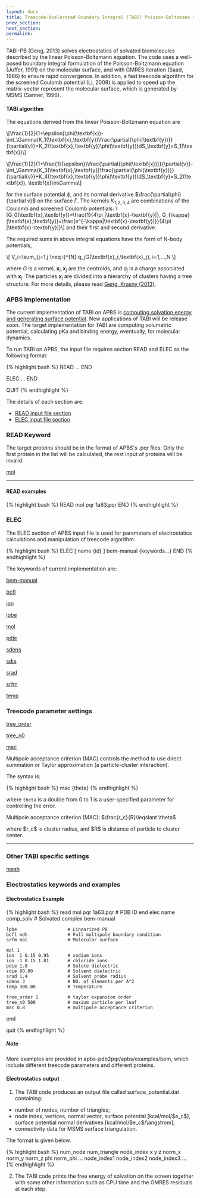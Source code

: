 ```yaml
---
layout: docs
title: Treecode-Acelerated Boundary Integral (TABI) Poisson-Boltzmann Solver
prev_section:
next_section:
permalink:
---
```


<script type="text/javascript" language="JavaScript"><!--
function HideContent(d) {
document.getElementById(d).style.display = "none";
}
function ShowContent(d) {
document.getElementById(d).style.display = "block";
}
function ReverseDisplay(d) {
if(document.getElementById(d).style.display == "none") { document.getElementById(d).style.display = "block"; }
else { document.getElementById(d).style.display = "none"; }
}
function Open(d) {
document.getElementById(d).style.display = "block";
}
//-->
window.onload = function() {
  // Check if hash exists
  if(window.location.hash) {
    // Remove the "#" from the hash
    hash = window.location.hash.substr(1);
    // Display element with id == hash
    document.getElementById(hash).style.display = "block";
  }
}
</script>

<!---
{% include no-prev-next.html %}
--->

TABI-PB (Geng, 2013) solves electrostatics of solvated biomolecules described by the linear Poisson-Boltzmann equation. The code uses a well-posed boundary integral formulation of the Poisson-Boltzmann equation (Juffer, 1991) on the molecular surface, and with GMRES iteration (Saad, 1986) to ensure rapid convergence. In addition, a fast treecode algorithm for the screened Coulomb potential (Li, 2009) is applied to speed up the matrix-vector represent the molecular surface, which is generated by MSMS (Sanner, 1996).

#### TABI algorithm

The equations derived from the linear Poisson-Boltzmann equation are

\\[\frac{1}{2}(1+\epsilon)\phi(\textbf{x})-\int_\Gamma(K_1(\textbf{x},\textbf{y})\frac{\partial{\phi(\textbf{y})}}{\partial{v}}+K_2(\textbf{x},\textbf{y})\phi(\textbf{y}))dS_\textbf{y}=S_1(\textbf{x})\\]

\\[\frac{1}{2}(1+\frac{1}{\epsilon})\frac{\partial{\phi(\textbf{x})}}{\partial{v}}-\int_\Gamma(K_3(\textbf{x},\textbf{y})\frac{\partial{\phi(\textbf{y})}}{\partial{v}}+K_4(\textbf{x},\textbf{y})\phi(\textbf{y}))dS_\textbf{y}=S_2(\textbf{x}), \textbf{x}\in\Gamma\\]

for the surface potential $\phi$, and its normal derivative $\frac{\partial\phi}{\partial v}$ on the surface $\Gamma$. The kernels $K_{1,2,3,4}$ are combinations of the Coulomb and screened Coulomb potentials:
\\[G_0(\textbf{x},\textbf{y})=\frac{1}{4\pi |\textbf{x}-\textbf{y}|},
G_{\kappa}(\textbf{x},\textbf{y})=\frac{e^{-\kappa|\textbf{x}-\textbf{y}|}}{4\pi |\textbf{x}-\textbf{y}|}\\]
  and their first and second derivative.

The required sums in above integral equations have the form of N-body potentials,

\\[ V_i=\sum_{j=1,j \neq i}^{N} q_jG(\textbf{x}_i,\textbf{x}_j), i=1,...,N \\]

where $G$ is a kernel, $\textbf{x}_i, \textbf{x}_j$ are the centroids, and $q_j$ is a charge associated with $\textbf{x}_j$. The particles $\textbf{x}_i$ are divided into a hierarchy of clusters having a tree structure. For more details, please read <a href="http://www.sciencedirect.com/science/article/pii/S0021999113002404">Geng, Krasny (2013)</a>.

### APBS Implementation

The current implementation of TABI on APBS is <a href="#electrostatics">computing solvation energy and generating surface potential</a>. New applications of TABI will be release soon. The target implementation for TABI are computing volumetric potential, calculating pKa and binding energy, eventually, for molecular dynamics.

To run TABI on APBS, the input file requires section READ and ELEC as the following format:

{% highlight bash %}
  READ
  ...
  END

  ELEC
  ...
  END

  QUIT
{% endhighlight %}

The details of each section are:

<ul>
  <li><a href="#read">READ input file section</a></li>
  <li><a href="#elec">ELEC input file section</a></li>
</ul>

<h3 id="read">READ Keyword</h3>

The target proteins should be in the format of APBS's .pqr files. Only the first protein in the list will be calculated, the rest input of proteins will be invalid.

<a href="javascript:ReverseDisplay('read-keyword-mol')">mol</a>

<div id="read-keyword-mol" style="display:none;">

<p><code>mol {format} {path}</code></p>

<p>This command specifies the molecular data to be read into APBS.</p>

<p>The required arguments are:</p>

<p><code>format</code>The format of the input data. Acceptable values include:</p>

<p style="margin-left:30px;"><code>pqr</code> Specify that molecular data is in PQR format.</p>

<p><code>path</code>The location of the molecular data file.</p>
</div>
<hr />

<!---
- [mol](read-keywords/#mol)--->

#### READ examples

{% highlight bash %}
READ
   mol pqr 1a63.pqr
END
{% endhighlight %}

<h3 id="elec">ELEC</h3>

The ELEC section of APBS input file is used for parameters of electrostatics calculations and manipulation of treecode algorithm:

{% highlight bash %}
ELEC [ name {id} ]
        bem-manual
        {keywords...}
END
{% endhighlight %}

The keywords of current implementation are:

<a href="javascript:ReverseDisplay('elec-keyword-bem-manual')">bem-manual</a>

<div id="elec-keyword-bem-manual" style="display:none;">

<p>Specifies that the TABI solver should be used.</p>

The syntax is:
{% highlight bash %}
lpbe
{% endhighlight %}

<hr />

</div>




<a href="javascript:ReverseDisplay('elec-keyword-bcfl')">bcfl</a>

<div id="elec-keyword-bcfl" style="display:none;">

<p>Specifies the type of boundary conditions used to solve the Poisson-Boltzmann equation.</p>

The syntax is:
{% highlight bash %}
bcfl {flag}
{% endhighlight %}

<p>where <code>flag</code> is a text string that identifies the type of conditions to be used.</p>

<p>
<code>zero</code> "Zero" boundary condition. Dirichlet conditions where the potential at the boundary is set to zero. This condition is not commonly used and can result in large errors if used inappropriately.<br />
<code>sdh</code> "Single Debye-Hückel" boundary condition. Dirichlet condition where the potential at the boundary is set to the values prescribed by a Debye-Hückel model for a single sphere with a point charge, dipole, and quadrupole. The sphere radius in this model is set to the radius of the biomolecule and the sphere charge, dipole, and quadrupole are set to the total moments of the protein. This condition works best when the boundary is sufficiently far from the biomolecule.<br />
<code>mdh</code> "Multiple Debye-Hückel" boundary condition. Dirichlet condition where the potential at the boundary is set to the values prescribed by a Debye-Hückel model for a multiple, non-interacting spheres with a point charges. The radii of the non-interacting spheres are set to the atomic radii of and the sphere charges are set to the atomic charges. This condition works better than sdh for closer boundaries but can be very slow for large biomolecules.<br />
<code>focus</code> "Focusing" boundary condition. Dirichlet condition where the potential at the boundary is set to the values computed by the previous (usually lower-resolution) PB calculation. This is used in sequential focusing performed manually in mg-manual calculations. All of the boundary points should lie within the domain of the previous calculation for best accuracy; if any boundary points lie outside, their values are computed using single Debye-Hückel boundary conditions (see above).<br />
<code>map</code> Specifying map allows a previously calculated potential map to be used in a new focusing calculation. A typical scenario is using the same coarse grid for multiple focusing calculations. A potential map can be written once from a coarse grid calculation, then used in subsequent runs to bypass the need to recalculate the coarse grid. See the READ keyword pot and the attached example files for its use.
</p>

<div class="note info">

<h5>Note</h5>
<p>This functionality is only available in the current developmental release of APBS.</p>

</div>

<!--- TO DO: ADD DOWNLOAD OPTIONS FROM http://www.poissonboltzmann.org/apbs/user-guide/running-apbs/input-files/elec-input-file-section/elec-keywords/bcfl -->

<hr />

</div>



<a href="javascript:ReverseDisplay('elec-keyword-ion')">ion</a>

<div id="elec-keyword-ion" style="display:none;">

<p>Specify the bulk concentrations of mobile ion species present in the system. This command can be repeated as necessary to specify multiple types of ions; however, only the largest ionic radius is used to determine the ion-accessibility function. The total bulk system of ions must be electroneutral which means the charge densities/concentrations of positive and negative ions must be equal.</p>

The syntax is:
{% highlight bash %}
ion charge {charge} conc {conc} radius {radius}
{% endhighlight %}

<p>where<br />
<code>charge</code> Mobile ion species charge (floating point number in e<sub>c</sub>)<br />
<code>conc</code> Mobile ion species concentration (floating point number in M)<br />
<code>radius</code> Mobile ion species radius (floating point number in Å)
</p>

<hr />

</div>



<a href="javascript:ReverseDisplay('elec-keyword-lpbe')">lpbe</a>

<div id="elec-keyword-lpbe" style="display:none;">

<p>Specifies that the linearized Poisson-Boltzmann equation should be solved.</p>

The syntax is:
{% highlight bash %}
lpbe
{% endhighlight %}

<hr />

</div>




<a href="javascript:ReverseDisplay('elec-keyword-mol')">mol</a>

<div id="elec-keyword-mol" style="display:none;">

<p>Specify the molecule for which the PBE is to be solved. IDs are based on the order in which molecules are read by <code>READ mol</code> statements, starting from 1.</p>

The syntax is:
{% highlight bash %}
mol {id}
{% endhighlight %}

<p>where <code>id</code> is the integer ID of the molecule for which the Poisson-Boltzmann equation is to be solved.</p>

<hr />

</div>






<a href="javascript:ReverseDisplay('elec-keyword-pdie')">pdie</a>

<div id="elec-keyword-pdie" style="display:none;">

<p>Specify the dielectric constant of the biomolecule. This is usually a value between 2 to 20, where lower values consider only electronic polarization and higher values consider additional polarization due to intramolecular motion.</p>

The syntax is:
{% highlight bash %}
pdie {diel}
{% endhighlight %}

where <code>die1</code> is the floating point value of the unitless biomolecular dielectric constant.

<hr />

</div>





<a href="javascript:ReverseDisplay('elec-keyword-sdens')">sdens</a>

<div id="elec-keyword-sdens" style="display:none;">

<p>Specify the number of grid points per square-angstrom to use in discontinuous surface constructions (e.g., molecular surface and solvent-accessible surfaces). Ignored when srad is 0.0 or srfm is spl2. There is a direct correlation between this value used for the surface sphere density, the accuracy of the surface calculations, and the APBS calculation time. The APBS "suggested" value is 10.0.</p>

The syntax is:
{% highlight bash %}
sdens {density}
{% endhighlight %}

<p>where <code>density</code> is the floating point surface sphere density (in grid points/Å<sup>2</sup>).</p>

<hr />

</div>




<a href="javascript:ReverseDisplay('elec-keyword-sdie')">sdie</a>

<div id="elec-keyword-sdie" style="display:none;">

<p>Specify the dielectric constant of the solvent. Bulk water at biologically-relevant temperatures is usually modeled with a dielectric constant of 78-80.</p>

The syntax is:
{% highlight bash %}
sdie {diel}
{% endhighlight %}

<p>where <code>die1</code> is a floating point number representing the solvent dielectric constant (unitless).</p>

<hr />

</div>




<a href="javascript:ReverseDisplay('elec-keyword-srad')">srad</a>

<div id="elec-keyword-srad" style="display:none;">

<p>Specify the radius of the solvent molecules; this parameter is used to define the dielectric function for probe-based dielectric definitions (see srfm). This value is usually set to 1.4 Å for water. This keyword is ignored when any of the spline-based surfaces are used (e.g., spl2, see srfm), since they are not probe-based.</p>

The syntax for this command is:
{% highlight bash %}
srad {radius}
{% endhighlight %}

<p>where <code>radius</code> is the floating point solvent radius (in Å).</p>

<hr />

</div>




<a href="javascript:ReverseDisplay('elec-keyword-srfm')">srfm</a>

<div id="elec-keyword-srfm" style="display:none;">

<p>Specify the model used to construct the dielectric and ion-accessibility coefficients.</p>

The syntax for this command is:
{% highlight bash %}
srfm {flag}
{% endhighlight %}

<p>where <code>flag</code> is a string describing the coefficient model.</p>
<p><code>mol</code>The dielectric coefficient is defined based on a molecular surface definition. The problem domain is divided into two spaces. The "free volume" space is defined by the union of solvent-sized spheres (see srad) which do not overlap with biomolecular atoms. This free volume is assigned bulk solvent dielectric values. The complement of this space is assigned biomolecular dielectric values. With a non-zero solvent radius (srad), this choice of coefficient corresponds to the traditional definition used for PB calculations. When the solvent radius is set to zero, this corresponds to a van der Waals surface definition. The ion-accessibility coefficient is defined by an "inflated" van der Waals model. Specifically, the radius of each biomolecular atom is increased by the radius of the ion species (as specified with the ion keyword). The problem domain is then divided into two spaces. The space inside the union of these inflated atomic spheres is assigned an ion-accessibility value of 0; the complement space is assigned bulk ion accessibility values.</p>
<p><code>smol</code>The dielectric and ion-accessibility coefficients are defined as for mol (see above). However, they are then "smoothed" by a 9-point harmonic averaging to somewhat reduce sensitivity to the grid setup as described by Bruccoleri et al. J Comput Chem 18 268-276, 1997 (journal web site).</p>
<p><code>spl2</code>The dielectric and ion-accessibility coefficients are defined by a cubic-spline surface as described by Im et al, Comp Phys Commun 111 (1-3) 59-75, 1998 (doi:[10.1016/S0010-4655(98)00016-2). The width of the dielectric interface is controlled by the swin parameter.  These spline-based surface definitions are very stable with respect to grid parameters and therefore ideal for calculating forces. However, they require substantial reparameterization of the force field; interested users should consult
<A href="doi:10.1016/S0301-4622(98)00236-1">Nina et al, Biophys Chem 78
(1-2) 89-96, 1999 (doi:10.1016/S0301-4622(98)00236-1).</a> Additionally, these surfaces can generate unphysical results with non-zero ionic strengths; this is an on-going area of development.</p>
<p><code>spl4</code>The dielectric and ion-accessibility coefficients are defined by a 7th order polynomial. This surface definition has characteristics similar to spl2, but provides higher order continuity necessary for stable force calculations with atomic multipole force fields (up to quadrupole).</p>

<hr />

</div>




<a href="javascript:ReverseDisplay('elec-keyword-temp')">temp</a>

<div id="elec-keyword-temp" style="display:none;">

<p>Specify the temperature for the Poisson-Boltzmann calculation.</p>

The syntax is:
{% highlight bash %}
temp { T }
{% endhighlight %}

<p>where <code>T</code> is a floating point number indicating the temperature in K.</p>

<div class="note info">

<h5>Note</h5>
<p>The temperature term is used for adjusting the ion distribution and scaling electrostatic potentials.  It is not used to model the temperature dependence of any dielectric terms.</p>

</div>

<hr />

</div>

<!---
- [bem-manual](elec-keyword/#bem-manual)
- [bcfl](elec-keyword/#bcfl)
- [ion](elec-keyword/#ion)
- [lpbe](elec-keyword/#lpbe)
- [mol](elec-keyword/#mol)
- [pdie](elec-keyword/#pdie)
- [sdens](elec-keyword/#sdens)
- [srad](elec-keyword/#srad)
- [srfm](elec-keyword/#srfm)
- [temp](elec-keyword/#temp)
--->


### Treecode parameter settings

<a href="javascript:ReverseDisplay('treecode-keywords-tree_order')">tree_order</a>

<div id="treecode-keywords-tree_order" style="display:none;">

<p>Specify the order of treecode multipole expansion.</p>

The syntax is:
{% highlight bash %}
tree_order {order}
{% endhighlight %}

<p>where <code>order</code> is an integer that indicates Taylor expansion order. Users can adjust the order for different accuracy. In test, the results show that at order 3, treecode method can be used to evaluate solvation energy to a required level of accuracy and runtime speed.</p>

<hr />

</div>




<a href="javascript:ReverseDisplay('treecode-keywords-tree_n0')">tree_n0</a>

<div id="treecode-keywords-tree_n0" style="display:none;">

<p>Specify the maximum number of particles in a leaf. This controls leaf size in the processing of building tree structure. </p>

The syntax is:
{% highlight bash %}
tree_n0 {max_number}
{% endhighlight %}

<hr />

</div>



<a href="javascript:ReverseDisplay('treecode-keywords-mac')">mac</a>

<div id="treecode-keywords-mac" style="display:noon;">

<p>Multipole acceptance criterion (MAC) controls the method to use direct summation or Taylor approximation (a particle-cluster interaction).</p>

The syntax is:

{% highlight bash %}
mac {theta}
{% endhighlight %}

<p>where <code>theta</code> is a double from 0 to 1 is a user-specified parameter for controlling the error.</p>
<p>Multipole acceptance criterion (MAC): $\frac{r_c}{R}\leqslant \theta$</p>
<p>where $r_c$ is cluster radius, and $R$ is distance of particle to cluster center.</p>

<hr />

</div>


### Other TABI specific settings

<a href="javascript:ReverseDisplay('treecode-keywords-mesh')">mesh</a>

<div id="treecode-keywords-mesh" style="display:none;">

<p>Specify the meshing software used to generate surface mesh</p>

The syntax is:
{% highlight bash %}
mesh {flag}
{% endhighlight %}

<p>where <code>flag</code> is an integer indicating the meshing software to be used. 0 specifies MSMS, and 1 specifies NanoShaper. Not specifying the parameter will default the meshing software to MSMS. Note that the executables for MSMS and NanoShaper must be included in your path to use them.</p>

<hr />

</div>

<!---
- [tree_order](treecode-keywords/#tree_order)
- [tree_n0](treecode-keywords/#tree_n0)
- [mac](treecode-keywords/#mac)
--->

<h3 id="electrostatics">Electrostatics keywords and examples</h3>

#### Electrostatics Example

{% highlight bash %}
read
    mol pqr 1a63.pqr       # PDB ID
end
elec name comp_solv        # Solvated complex
    bem-manual

    lpbe                   # Linearized PB
    bcfl mdh               # Full multipole boundary condition
    srfm mol               # Molecular surface

    mol 1
    ion  1 0.15 0.95       # sodium ions
    ion -1 0.15 1.81       # chloride ions
    pdie 1.0               # Solute dielectric
    sdie 80.00             # Solvent dielectric
    srad 1.4               # Solvent probe radius
    sdens 3                # NO. of Elements per A^2
    temp 300.00            # Temperature

    tree_order 1           # taylor expansion order
    tree_n0 500            # maxium particle per leaf
    mac 0.8                # multipole acceptance criterion
end

quit
{% endhighlight %}

<div class="note info">
<h5>Note</h5>
<p>More examples are provided in apbs-pdb2pqr/apbs/examples/bem, which include different treecode parameters and different proteins.</p>
</div>

#### Electrostatics output
1) The TABI code produces an output file called surface_potential.dat containing:
<ul>
  <li>number of nodes, number of triangles;</li>
  <li>node index, vertices, normal vector, surface potential [kcal/mol/$e_c$], surface potential normal derivatives [kcal/mol/$e_c$/\angstrom];</li>
  <li>connectivity data for MSMS surface triangulation.</li>
</ul>
The format is given below.

{% highlight bash %}
num_node num_triangle
node_index x y z norm_x norm_y norm_z phi norm_phi
...
node_index1 node_index2 node_index3
...
{% endhighlight %}

2) The TABI code prints the free energy of solvation on the screen together with some other information such as CPU time and the GMRES residuals at each step.



<script type="text/x-mathjax-config">
  MathJax.Hub.Config({
    "HTML-CSS": {scale: 95, linebreaks: {automatic: true}},
    tex2jax: {inlineMath: [['$','$'], ['\\(','\\)']]}
 });
</script>
<script type="text/javascript"
  src="http://cdn.mathjax.org/mathjax/latest/MathJax.js?config=TeX-AMS-MML_HTMLorMML">
</script>
